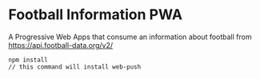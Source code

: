 # Football Information PWA

A Progressive Web Apps that consume an information about football from https://api.football-data.org/v2/

```
npm install
// this command will install web-push
```
